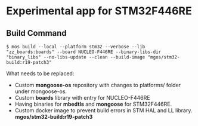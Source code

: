 # Experimental app for STM32F446RE

## Build Command

```
$ mos build --local --platform stm32 --verbose --lib "zz_boards:boards" --board NUCLEO-F446RE --binary-libs-dir "binary_libs" --no-libs-update --clean --build-image "mgos/stm32-build:r19-patch3"
```

What needs to be replaced:
  - Custom **mongoose-os** repository with changes to platforms/ folder under mongoose-os.
  - Custom **boards** library with entry for NUCLEO-F446RE
  - Having binaries for **mbedtls** and **mongoose** for STM32F446RE.
  - Custom docker image to prevent build errors in STM HAL and LL library. **mgos/stm32-build:r19-patch3**

